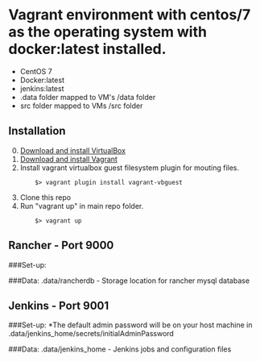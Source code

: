 # Vagrant environment with centos/7 as the operating system with docker:latest installed.

* CentOS 7
* Docker:latest
* jenkins:latest
* .data folder mapped to VM's /data folder
* src folder mapped to VMs /src folder

## Installation

0. [Download and install VirtualBox](https://www.virtualbox.org/wiki/Downloads)
1. [Download and install Vagrant](https://www.vagrantup.com/downloads.html)
2. Install vagrant virtualbox guest filesystem plugin for mouting files.
	```
		$> vagrant plugin install vagrant-vbguest
	```
2. Clone this repo
3. Run "vagrant up" in main repo folder.
	``` 
		$> vagrant up
	```

## Rancher - Port 9000
###Set-up:

###Data:
	.data/rancherdb - Storage location for rancher mysql database

## Jenkins - Port 9001
###Set-up:
	*The default admin password will be on your host machine in .data/jenkins_home/secrets/initialAdminPassword

###Data:
	.data/jenkins_home - Jenkins jobs and configuration files